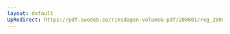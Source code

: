 ```yaml
---
layout: default
UpRedirect: https://pdf.swedeb.se/riksdagen-volumeG-pdf/200001/reg_200001/reg_200001_0364.pdf
---
```


